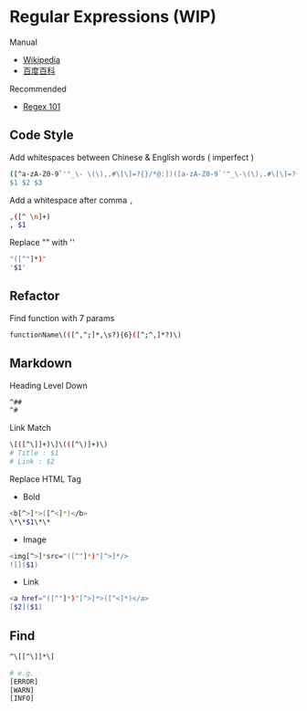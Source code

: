 # Regular Expressions (WIP)

Manual

- [Wikipedia](https://zh.wikipedia.org/wiki/%E6%AD%A3%E5%88%99%E8%A1%A8%E8%BE%BE%E5%BC%8F)
- [百度百科](https://baike.baidu.com/item/%E6%AD%A3%E5%88%99%E8%A1%A8%E8%BE%BE%E5%BC%8F)

Recommended

- [Regex 101](https://regex101.com/)

## Code Style

Add whitespaces between Chinese & English words ( imperfect )

```bash
([^a-zA-Z0-9`'"_\- \(\),.#\[\]=?{}/*@:])([a-zA-Z0-9`'"_\-\(\),.#\[\]=?{}/*@:]+)([^a-zA-Z0-9`'"_\- \(\),.#\[\]=?{}/*@:])
$1 $2 $3
```

Add a whitespace after comma `,`

```bash
,([^ \n]+)
, $1
```

Replace "" with ''

```bash
"([^"]*)"
'$1'
```

## Refactor

Find function with 7 params

```bash
functionName\(([^,^;]*,\s?){6}([^;^,]*?)\)
```

## Markdown

Heading Level Down

```bash
^##
^#
```

Link Match

```bash
\[([^\]]+)\]\(([^\)]+)\)
# Title : $1
# Link : $2
```

Replace HTML Tag

- Bold

```bash
<b[^>]*>([^<]*)</b>
\*\*$1\*\*
```

- Image

```bash
<img[^>]*src="([^"]*)"[^>]*/>
![]($1)
```

- Link

```bash
<a href="([^"]*)"[^>]*>([^<]*)</a>
[$2]($1)
```

## Find

```bash
^\[[^\]]*\]
```

```bash
# e.g.
[ERROR]
[WARN]
[INFO]
```
